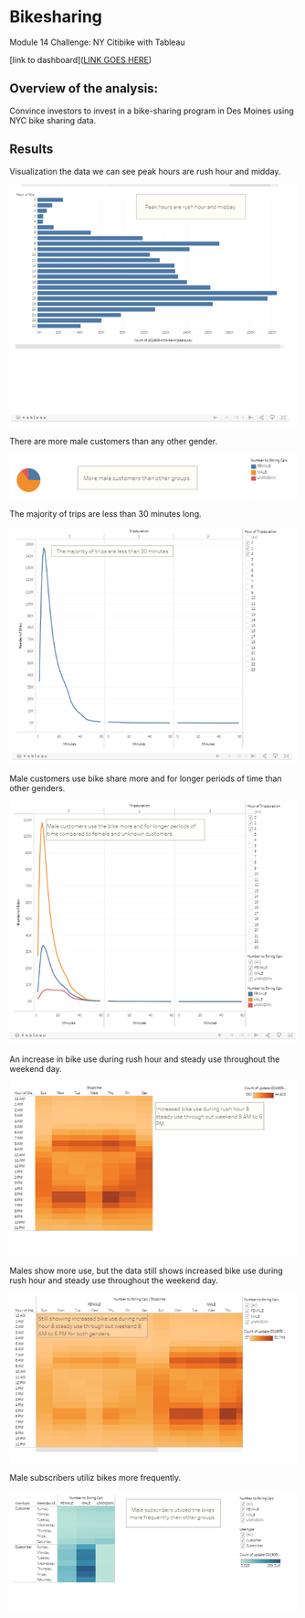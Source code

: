 # Bikesharing

Module 14 Challenge: NY Citibike with Tableau

[link to dashboard]([LINK GOES HERE](https://public.tableau.com/app/profile/tina.brickey/viz/Module14ChallengeBikesharingTB/NYCBikeStory?publish=yes))

## Overview of the analysis:
Convince investors to invest in a bike-sharing program in Des Moines using NYC bike sharing data.

## Results

Visualization the data we can see peak hours are rush hour and midday. 

  ![TBrickey](https://github.com/TBrickey/bikesharing/blob/main/Screenshot/August%20Peak%20Hours.png)

There are more male customers than any other gender.

  ![TBrickey](https://github.com/TBrickey/bikesharing/blob/main/Screenshot/Gender%20Breakdown.png)

The majority of trips are less than 30 minutes long.

  ![TBrickey](https://github.com/TBrickey/bikesharing/blob/main/Screenshot/Checkout%20Times%20for%20Users.png)

Male customers use bike share more and for longer periods of time than other genders.

![TBrickey](https://github.com/TBrickey/bikesharing/blob/main/Screenshot/Checkout%20Times%20by%20Gender.png)

An increase in bike use during rush hour and steady use throughout the weekend day.

![TBrickey](https://github.com/TBrickey/bikesharing/blob/main/Screenshot/Trips%20by%20Weekday%20per%20Hour.png)

Males show more use, but the data still shows increased bike use during rush hour and steady use throughout the weekend day.

![TBrickey](https://github.com/TBrickey/bikesharing/blob/main/Screenshot/Trips%20by%20Gender%20(weekday%20per%20hour).png)

Male subscribers utiliz bikes more frequently.

![TBrickey](https://github.com/TBrickey/bikesharing/blob/main/Screenshot/User%20trips%20by%20Gender%20by%20weekday.png)



